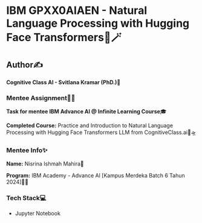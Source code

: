 # IBM GPXX0AIAEN - Natural Language Processing with Hugging Face Transformers🌈🪄 

## Author✍️

**Cognitive Class AI - Svitlana Kramar (PhD.)💎**

### Mentee Assignment📝📂

**Task for mentee IBM Advance AI @ Infinite Learning Course**🎓

**Completed Course:** Practice and Introduction to Natural Language Processing with Hugging Face Transformers LLM from CognitiveClass.ai🔭🛸

### Mentee Info✨

**Name:** Nisrina Ishmah Mahira🧕

**Program:** IBM Academy - Advance Al [Kampus Merdeka Batch 6 Tahun 2024]🏫🎉

### Tech Stack💻

* Jupyter Notebook
